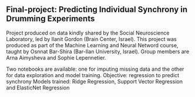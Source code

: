 ## Final-project: Predicting Individual Synchrony in Drumming Experiments
Project produced on data kindly shared by the Social Neuroscience Laboratory, led by Ilanit Gordon (Brain Center, Israel).
This project was produced as part of the Machine Learning and Neural Netword course, taught by Osnnat Bar-Shira (Bar-Ilan University, Israel).
Group members are Arna Aimysheva and Sophie Lepennetier.

Two notebooks are available: one for imputing missing data and the other for data exploration and model training.
Objective: regression to predict synchrony
Models trained: Ridge Regression, Support Vector Regression and ElasticNet Regression
